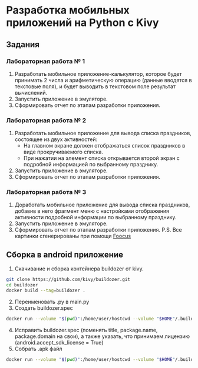 # Разработка мобильных приложений на Python с Kivy

## Задания

### Лабораторная работа № 1
1. Разработать мобильное приложение-калькулятор, которое будет принимать 2 числа и арифметическую операцию (данные вводятся в текстовые поля), и будет выводить в текстовом поле результат вычислений.
2. Запустить приложение в эмуляторе.
3. Сформировать отчет по этапам разработки приложения.

### Лабораторная работа № 2
1. Разработать мобильное приложение для вывода списка праздников, состоящее из двух активностей:
    - На главном экране должен отображаться список праздников в виде прокручиваемого списка.
    - При нажатии на элемент списка открывается второй экран с подробной информацией по выбранному празднику.
2. Запустить приложение в эмуляторе.
3. Сформировать отчет по этапам разработки приложения.

### Лабораторная работа № 3
1. Доработать мобильное приложение для вывода списка праздников, добавив в него фрагмент меню с настройками отображения активности подробной информации по выбранному празднику.
2. Запустить приложение в эмуляторе.
3. Сформировать отчет по этапам разработки приложения.
P.S. Все картинки сгенерированы при помощи [Foocus](https://github.com/lllyasviel/Fooocus)

## Сборка в android приложение
1. Скачивание и сборка контейнера buildozer от kivy.
```bash
git clone https://github.com/kivy/buildozer.git 
cd buildozer
docker build --tag=buildozer .
```
2. Переименовать .py в main.py
3. Создать buildozer.spec
```bash
docker run --volume "$(pwd)":/home/user/hostcwd --volume "$HOME"/.buildozer:/home/user/.buildozer  buildozer init
```
4. Исправить buildozer.spec (поменять title, package.name, package.domain на свои), а также указать, что принимаем лицензию (android.accept_sdk_license = True)
5. Собрать .apk файл
```bash
docker run --volume "$(pwd)":/home/user/hostcwd --volume "$HOME"/.buildozer:/home/user/.buildozer  buildozer android debug
```

